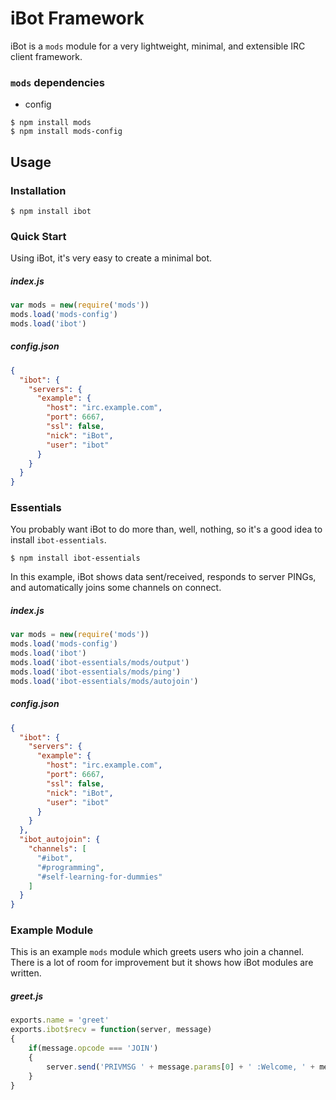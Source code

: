 # iBot Framework

iBot is a `mods` module for a very lightweight, minimal, and extensible IRC client framework.

### `mods` dependencies

* config

```
$ npm install mods
$ npm install mods-config
```

## Usage

### Installation

```
$ npm install ibot
```

### Quick Start

Using iBot, it's very easy to create a minimal bot.

##### index.js
```javascript
var mods = new(require('mods'))
mods.load('mods-config')
mods.load('ibot')
```

##### config.json
```json
{
  "ibot": {
    "servers": {
      "example": {
        "host": "irc.example.com",
        "port": 6667,
        "ssl": false,
        "nick": "iBot",
        "user": "ibot"
      }
    }
  }
}
```

### Essentials

You probably want iBot to do more than, well, nothing, so it's a good idea to install `ibot-essentials`.

```
$ npm install ibot-essentials
```

In this example, iBot shows data sent/received, responds to server PINGs, and automatically joins some channels on connect.

##### index.js
```javascript
var mods = new(require('mods'))
mods.load('mods-config')
mods.load('ibot')
mods.load('ibot-essentials/mods/output')
mods.load('ibot-essentials/mods/ping')
mods.load('ibot-essentials/mods/autojoin')
```

##### config.json
```json
{
  "ibot": {
    "servers": {
      "example": {
        "host": "irc.example.com",
        "port": 6667,
        "ssl": false,
        "nick": "iBot",
        "user": "ibot"
      }
    }
  },
  "ibot_autojoin": {
    "channels": [
      "#ibot",
      "#programming",
      "#self-learning-for-dummies"
    ]
  }
}
```

### Example Module

This is an example `mods` module which greets users who join a channel. There is a lot of room for improvement but it shows how iBot modules are written.

##### greet.js
```javascript
exports.name = 'greet'
exports.ibot$recv = function(server, message)
{
    if(message.opcode === 'JOIN')
    {
        server.send('PRIVMSG ' + message.params[0] + ' :Welcome, ' + message.prefix.nick + '!!')
    }
}
```
